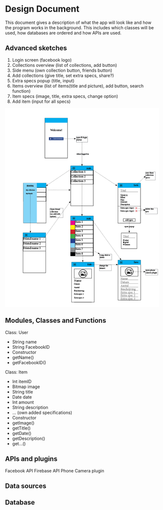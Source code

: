 # Design Document
This document gives a description of what the app will look like and how the program works in the background. This includes which classes will be used, how databases are ordered and how APIs are used.

Advanced sketches
-----------------
1.	Login screen (facebook logo)
2.	Collections overview (list of collections, add button)
3.	Side menu (own collection button, friends button)
4.	Add collections (give title, set extra specs, share?)
5.	Extra specs popup (title, input)
6.	Items overview (list of items(title and picture), add button, search function)
7.	Item specs (image, title, extra specs, change option)
8.	Add item (input for all specs)

![alt text](https://github.com/haantje0/Programmeer-Project/blob/master/sketch%20design%20document.png
)

Modules, Classes and Functions 
------------------------------
Class: User
-	String name
-	String FacebookID
-	Constructor
-	getName()
-	getFacebookID()

Class: Item
-	Int itemID
-	Bitmap image
-	String title
-	Date date
-	Int amount
-	String description
-	… (own added specifications)
-	Constructor
-	getImage()
-	getTitle()
-	getDate()
-	getDescription()
-	get…()

APIs and plugins
-------------------
Facebook API
Firebase API
Phone Camera plugin

Data sources
----------------


Database
---------

